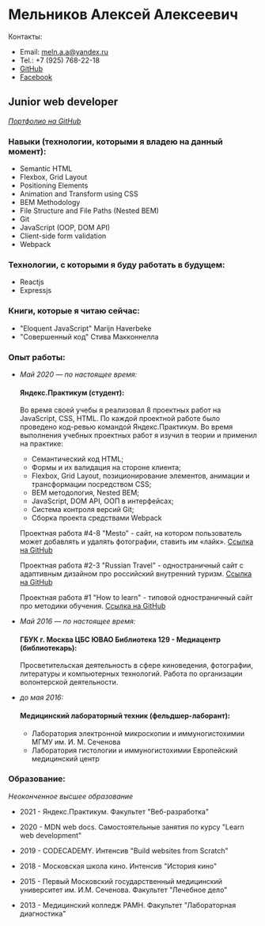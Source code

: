 # Мельников Алексей Алексеевич

Контакты:

* Email: meln.a.a@yandex.ru 
* Tel.: +7 (925) 768-22-18 
* [GitHub](https://github.com/MelnikovAleksei) 
* [Facebook](https://www.facebook.com/meln.aleksei) 


## Junior web developer 

*[Портфолио на GitHub](https://github.com/MelnikovAleksei)* 

### Навыки (технологии, которыми я владею на данный момент): 

* Semantic HTML
* Flexbox, Grid Layout
* Positioning Elements
* Animation and Transform using CSS
* BEM Methodology
* File Structure and File Paths (Nested BEM)
* Git
* JavaScript (OOP, DOM API)
* Client-side form validation
* Webpack 

### Технологии, с которыми я буду работать в будущем:

* Reactjs
* Expressjs

### Книги, которые я читаю сейчас:

* "Eloquent JavaScript" Marijn Haverbeke
* "Совершенный код" Стива Макконнелла


### Опыт работы: 

* *Май 2020 — по настоящее время:* 

  #### Яндекс.Практикум (студент):
  
    Во время своей учебы я реализовал 8 проектных работ на JavaScript, CSS, HTML. По каждой проектной работе было проведено код-ревью командой Яндекс.Практикум. Во время           выполнения учебных проектных работ я изучил в теории и применил на практике:
    
    * Семантический код HTML;
    * Формы и их валидация на стороне клиента;
    * Flexbox, Grid Layout, позиционирование элементов, анимации и трансформации посредством CSS;
    * BEM методология, Nested BEM;
    * JavaScript, DOM API, ООП в интерфейсах;
    * Система контроля версий Git;
    * Сборка проекта средствами Webpack

    Проектная работа #4-8 "Mesto" - сайт, на котором пользователь может добавлять и удалять фотографии, ставить им «лайк». [Ссылка на GitHub](https://github.com/MelnikovAleksei/mesto) 

    Проектная работа #2-3 "Russian Travel" - одностраничный сайт с адаптивным дизайном про российский внутренний туризм. [Ссылка на GitHub](https://github.com/MelnikovAleksei/russian-travel) 

    Проектная работа #1 "How to learn" - типовой одностраничный сайт про методики обучения. [Ссылка на GitHub](https://github.com/MelnikovAleksei/how-to-learn) 

* *Май 2016 — по настоящее время:* 

  #### ГБУК г. Москва ЦБС ЮВАО Библиотека 129 - Медиацентр (библиотекарь): 
  
    Просветительская деятельность в сфере киноведения, фотографии, литературы и компьютерных технологий. Работа по организации волонтерской деятельности. 

* *до мая 2016:* 

  #### Медицинский лабораторный техник (фельдшер-лаборант): 
    
    * Лаборатория электронной микроскопии и иммуногистохимии МГМУ им. И. М. Сеченова 
    * Лаборатория гистологии и иммуногистохимии Европейский медицинский центр 
  
### Образование: 

  *Неоконченное высшее образование* 
  
  * 2021 - Яндекс.Практикум. Факультет "Веб-разработка" 
  
  * 2020 - MDN web docs. Самостоятельные занятия по курсу "Learn web development" 
  
  * 2019 - CODECADEMY. Интенсив "Build websites from Scratch" 
  
  * 2018 - Московская школа кино. Интенсив "История кино" 
  
  * 2015 - Первый Московский государственный медицинский университет им. И.М. Сеченова. Факультет "Лечебное дело" 
  
  * 2013 - Медицинский колледж РАМН. Факультет "Лабораторная диагностика" 
